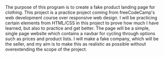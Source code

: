 The purpose of this program is to create a fake product landing page for clothing. This project is a practice project coming from freeCodeCamp's web development course over responsive web design. I will be practicing certain elements from HTML/CSS in this project to prove how much I have learned, but also to practice and get better. The page will be a simple, single page website which contains a navbar for cycling through options such as prices and product lists. I will make a fake company, which will be the seller, and my aim is to make this as realistic as possible without overextending the scope of the project. 